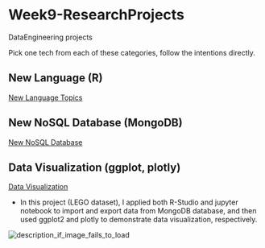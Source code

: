 # Week9-ResearchProjects
DataEngineering projects

Pick one tech from each of these categories, follow the intentions directly.

## New Language (R)

[New Language Topics](lang.md)

## New NoSQL Database (MongoDB)

[New NoSQL Database](dbs.md)

## Data Visualization (ggplot, plotly)

[Data Visualization](vis.md)


- In this project (LEGO dataset), I applied both R-Studio and jupyter notebook to import and export data from MongoDB database, and then used ggplot2 and plotly to demonstrate data visualization, respectively.

![description_if_image_fails_to_load](https://github.com/nortonlyr/Week9-ResearchProjects/blob/master/codes/3Dfig.svg)

